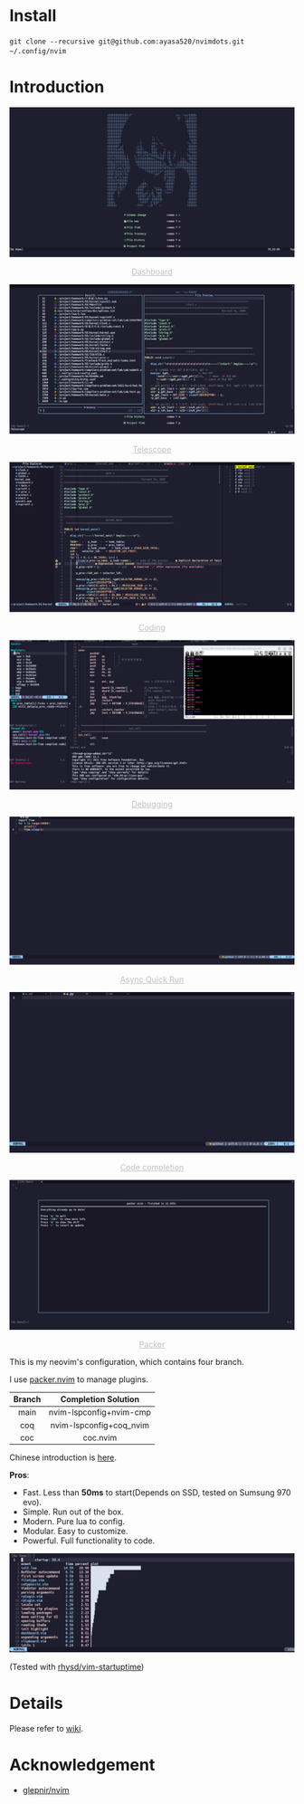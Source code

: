 # Install
`git clone --recursive git@github.com:ayasa520/nvimdots.git ~/.config/nvim`

# Introduction

![Dashboard](img/2022-01-29-11-50-37.png)
<center style="font-size:14px;color:#C0C0C0;text-decoration:underline">Dashboard</center> 



![Telescope](img/2022-01-29-11-52-25.png)

<center style="font-size:14px;color:#C0C0C0;text-decoration:underline">Telescope</center> 




![Coding](img/2022-01-29-11-55-39.png)
<center style="font-size:14px;color:#C0C0C0;text-decoration:underline">Coding</center> 




![Debugging](img/2022-01-29-12-11-25.png)
<center style="font-size:14px;color:#C0C0C0;text-decoration:underline">Debugging</center> 




![Async Quick Run](img/2022-01-29-12-16.gif)
<center style="font-size:14px;color:#C0C0C0;text-decoration:underline">Async Quick Run</center> 




![Code completion](img/2022-01-29-12-46.gif)
<center style="font-size:14px;color:#C0C0C0;text-decoration:underline">Code completion</center> 




![Packer](img/2022-01-29-11-57-19.png)
<center style="font-size:14px;color:#C0C0C0;text-decoration:underline">Packer</center> 






This is my neovim's configuration, which contains four branch.

I use [packer.nvim](https://github.com/wbthomason/packer.nvim) to manage plugins.

| Branch |   Completion Solution   |
| :----: | :---------------------: |
|  main  | nvim-lspconfig+nvim-cmp |
|  coq   | nvim-lspconfig+coq_nvim |
|  coc   |        coc.nvim         |

Chinese introduction is [here](https://zhuanlan.zhihu.com/p/382092667).

**Pros**:

- Fast. Less than **50ms** to start(Depends on SSD, tested on Sumsung 970 evo).
- Simple. Run out of the box.
- Modern. Pure lua to config.
- Modular. Easy to customize.
- Powerful. Full functionality to code.


![startup time](img/2022-01-29-13-14-13.png)


(Tested with [rhysd/vim-startuptime](https://github.com/rhysd/vim-startuptime))

# Details

Please refer to [wiki](https://github.com/ayamir/nvimdots/wiki).

# Acknowledgement

- [glepnir/nvim](https://github.com/glepnir/nvim)
